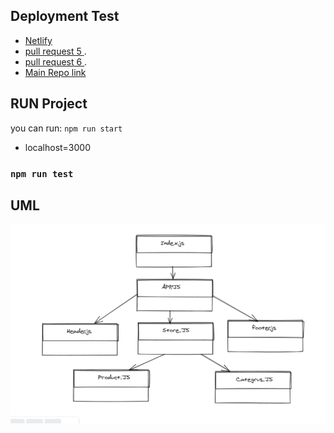 

##  Deployment Test
- [Netlify](https://deploy-preview-3--suspicious-austin-c810f7.netlify.app/) 
- [pull request 5 ](https://github.com/MohammadAljadayh/storeRedux/pull/5).
- [pull request 6 ](https://github.com/MohammadAljadayh/storeRedux/pull/6).
- [Main Repo link](https://github.com/MohammadAljadayh/storeRedux) 

## RUN Project
 you can run:
 `npm run start`
- localhost=3000

### `npm run test`

## UML 
![UML](umlstore.PNG)

